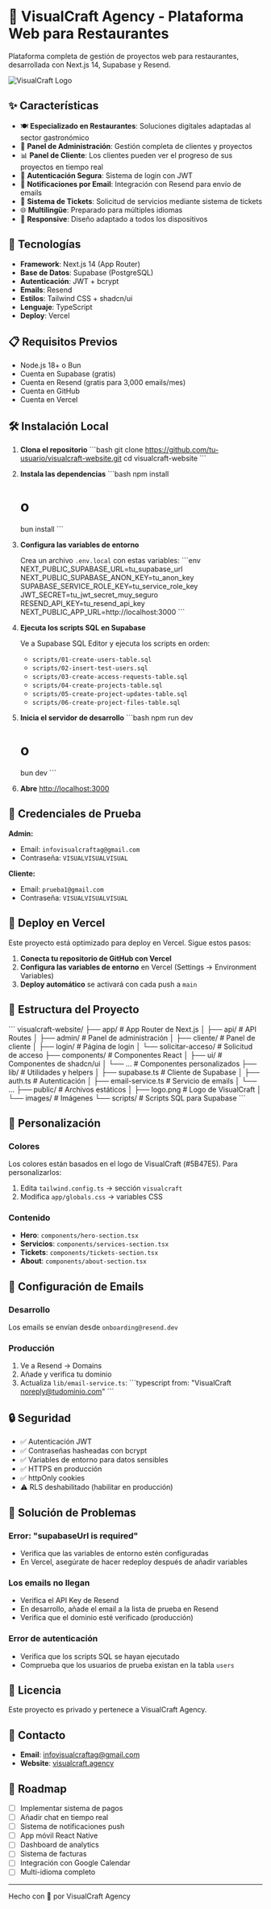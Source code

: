 # 🎨 VisualCraft Agency - Plataforma Web para Restaurantes

Plataforma completa de gestión de proyectos web para restaurantes, desarrollada con Next.js 14, Supabase y Resend.

![VisualCraft Logo](./public/logo.png)

## ✨ Características

- 🍽️ **Especializado en Restaurantes**: Soluciones digitales adaptadas al sector gastronómico
- 👥 **Panel de Administración**: Gestión completa de clientes y proyectos
- 📊 **Panel de Cliente**: Los clientes pueden ver el progreso de sus proyectos en tiempo real
- 🔐 **Autenticación Segura**: Sistema de login con JWT
- 📧 **Notificaciones por Email**: Integración con Resend para envío de emails
- 🎫 **Sistema de Tickets**: Solicitud de servicios mediante sistema de tickets
- 🌐 **Multilingüe**: Preparado para múltiples idiomas
- 📱 **Responsive**: Diseño adaptado a todos los dispositivos

## 🚀 Tecnologías

- **Framework**: Next.js 14 (App Router)
- **Base de Datos**: Supabase (PostgreSQL)
- **Autenticación**: JWT + bcrypt
- **Emails**: Resend
- **Estilos**: Tailwind CSS + shadcn/ui
- **Lenguaje**: TypeScript
- **Deploy**: Vercel

## 📋 Requisitos Previos

- Node.js 18+ o Bun
- Cuenta en Supabase (gratis)
- Cuenta en Resend (gratis para 3,000 emails/mes)
- Cuenta en GitHub
- Cuenta en Vercel

## 🛠️ Instalación Local

1. **Clona el repositorio**
   \`\`\`bash
   git clone https://github.com/tu-usuario/visualcraft-website.git
   cd visualcraft-website
   \`\`\`

2. **Instala las dependencias**
   \`\`\`bash
   npm install
   # o
   bun install
   \`\`\`

3. **Configura las variables de entorno**
   
   Crea un archivo `.env.local` con estas variables:
   \`\`\`env
   NEXT_PUBLIC_SUPABASE_URL=tu_supabase_url
   NEXT_PUBLIC_SUPABASE_ANON_KEY=tu_anon_key
   SUPABASE_SERVICE_ROLE_KEY=tu_service_role_key
   JWT_SECRET=tu_jwt_secret_muy_seguro
   RESEND_API_KEY=tu_resend_api_key
   NEXT_PUBLIC_APP_URL=http://localhost:3000
   \`\`\`

4. **Ejecuta los scripts SQL en Supabase**
   
   Ve a Supabase SQL Editor y ejecuta los scripts en orden:
   - `scripts/01-create-users-table.sql`
   - `scripts/02-insert-test-users.sql`
   - `scripts/03-create-access-requests-table.sql`
   - `scripts/04-create-projects-table.sql`
   - `scripts/05-create-project-updates-table.sql`
   - `scripts/06-create-project-files-table.sql`

5. **Inicia el servidor de desarrollo**
   \`\`\`bash
   npm run dev
   # o
   bun dev
   \`\`\`

6. **Abre** [http://localhost:3000](http://localhost:3000)

## 🔑 Credenciales de Prueba

**Admin:**
- Email: `infovisualcraftag@gmail.com`
- Contraseña: `VISUALVISUALVISUAL`

**Cliente:**
- Email: `prueba1@gmail.com`
- Contraseña: `VISUALVISUALVISUAL`

## 🚀 Deploy en Vercel

Este proyecto está optimizado para deploy en Vercel. Sigue estos pasos:

1. **Conecta tu repositorio de GitHub con Vercel**
2. **Configura las variables de entorno** en Vercel (Settings → Environment Variables)
3. **Deploy automático** se activará con cada push a `main`

## 📁 Estructura del Proyecto

\`\`\`
visualcraft-website/
├── app/                    # App Router de Next.js
│   ├── api/               # API Routes
│   ├── admin/             # Panel de administración
│   ├── cliente/           # Panel de cliente
│   ├── login/             # Página de login
│   └── solicitar-acceso/  # Solicitud de acceso
├── components/            # Componentes React
│   ├── ui/               # Componentes de shadcn/ui
│   └── ...               # Componentes personalizados
├── lib/                   # Utilidades y helpers
│   ├── supabase.ts       # Cliente de Supabase
│   ├── auth.ts           # Autenticación
│   ├── email-service.ts  # Servicio de emails
│   └── ...
├── public/               # Archivos estáticos
│   ├── logo.png          # Logo de VisualCraft
│   └── images/           # Imágenes
└── scripts/              # Scripts SQL para Supabase
\`\`\`

## 🎨 Personalización

### Colores

Los colores están basados en el logo de VisualCraft (#5B47E5). Para personalizarlos:

1. Edita `tailwind.config.ts` → sección `visualcraft`
2. Modifica `app/globals.css` → variables CSS

### Contenido

- **Hero**: `components/hero-section.tsx`
- **Servicios**: `components/services-section.tsx`
- **Tickets**: `components/tickets-section.tsx`
- **About**: `components/about-section.tsx`

## 📧 Configuración de Emails

### Desarrollo
Los emails se envían desde `onboarding@resend.dev`

### Producción
1. Ve a Resend → Domains
2. Añade y verifica tu dominio
3. Actualiza `lib/email-service.ts`:
   \`\`\`typescript
   from: "VisualCraft <noreply@tudominio.com>"
   \`\`\`

## 🔒 Seguridad

- ✅ Autenticación JWT
- ✅ Contraseñas hasheadas con bcrypt
- ✅ Variables de entorno para datos sensibles
- ✅ HTTPS en producción
- ✅ httpOnly cookies
- ⚠️ RLS deshabilitado (habilitar en producción)

## 🐛 Solución de Problemas

### Error: "supabaseUrl is required"
- Verifica que las variables de entorno estén configuradas
- En Vercel, asegúrate de hacer redeploy después de añadir variables

### Los emails no llegan
- Verifica el API Key de Resend
- En desarrollo, añade el email a la lista de prueba en Resend
- Verifica que el dominio esté verificado (producción)

### Error de autenticación
- Verifica que los scripts SQL se hayan ejecutado
- Comprueba que los usuarios de prueba existan en la tabla `users`

## 📝 Licencia

Este proyecto es privado y pertenece a VisualCraft Agency.

## 👥 Contacto

- **Email**: infovisualcraftag@gmail.com
- **Website**: [visualcraft.agency](https://visualcraft.agency)

## 🎯 Roadmap

- [ ] Implementar sistema de pagos
- [ ] Añadir chat en tiempo real
- [ ] Sistema de notificaciones push
- [ ] App móvil React Native
- [ ] Dashboard de analytics
- [ ] Sistema de facturas
- [ ] Integración con Google Calendar
- [ ] Multi-idioma completo

---

Hecho con 💜 por VisualCraft Agency

